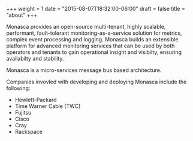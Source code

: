+++
weight = 1
date = "2015-08-07T18:32:00-06:00"
draft = false
title = "about"
+++

Monasca provides an open-source multi-tenant, highly scalable, performant, fault-tolerant monitoring-as-a-service solution for metrics, complex event processing and logging. <!--more--> Monasca builds an extensible platform for advanced monitoring services that can be used by both operators and tenants to gain operational insight and visibilty, ensuring availabilty and stability.

Monasca is a micro-services message bus based architecture.

Companies invovled with developing and deploying Monasca include the following:

  * Hewlett-Packard
  * Time Warner Cable (TWC)
  * Fujitsu
  * Cisco
  * Cray
  * Rackspace
